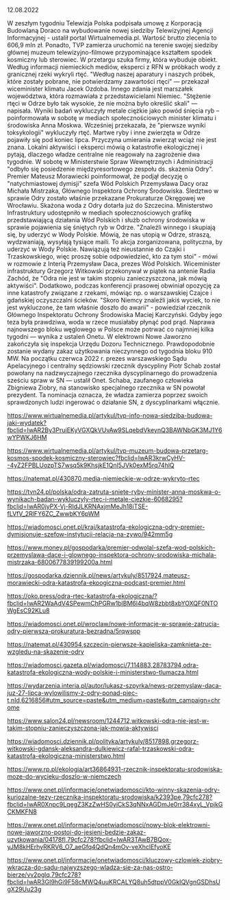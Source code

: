 12.08.2022

W zeszłym tygodniu Telewizja Polska podpisała umowę z Korporacją Budowlaną Doraco na wybudowanie nowej siedziby Telewizyjnej Agencji Informacyjnej - ustalił portal Wirtualnemedia.pl. Wartość brutto zlecenia to 606,9 mln zł. Ponadto, TVP zamierza uruchomić na terenie swojej siedziby głównej muzeum telewizyjno-filmowe przypominające kształtem spodek kosmiczny lub sterowiec. W przetargu szuka firmy, która wybuduje obiekt. Według informacji niemieckich mediów, eksperci z RFN w próbkach wody z granicznej rzeki wykryli rtęć. "Według naszej aparatury i naszych próbek, które zostały pobrane, nie potwierdzamy zawartości rtęci" — przekazał wiceminister klimatu Jacek Ozdoba. Innego zdania jest marszałek województwa, która rozmawiała z przedstawicielami Niemiec. "Stężenie rtęci w Odrze było tak wysokie, że nie można było określić skali" — napisała. Wyniki badań wykluczyły metale ciężkie jako powód śnięcia ryb – poinformowała w sobotę w mediach społecznościowych minister klimatu i środowiska Anna Moskwa. Wcześniej przekazała, że "pierwsze wyniki toksykologii" wykluczyły rtęć. Martwe ryby i inne zwierzęta w Odrze pojawiły się pod koniec lipca. Przyczyna umierania zwierząt wciąż nie jest znana. Lokalni aktywiści i eksperci mówią o katastrofie ekologicznej i pytają, dlaczego władze centralne nie reagowały na zagrożenie dwa tygodnie. W sobotę w Ministerstwie Spraw Wewnętrznych i Administracji "odbyło się posiedzenie międzyresortowego zespołu ds. skażenia Odry". Premier Mateusz Morawiecki poinformował, że podjął decyzję o "natychmiastowej dymisji" szefa Wód Polskich Przemysława Dacy oraz Michała Mistrzaka, Głównego Inspektora Ochrony Środowiska. Śledztwo w sprawie Odry zostało właśnie przekazane Prokuraturze Okręgowej we Wrocławiu. Skażona woda z Odry dotarła już do Szczecina. Ministerstwo Infrastruktury udostępniło w mediach społecznościowych grafikę przedstawiającą działania Wód Polskich i służb ochrony środowiska w sprawie pojawienia się śniętych ryb w Odrze. "Znaleźli winnego i skupiają się, by uderzyć w Wody Polskie. Mówią, że nas utopią w Odrze, straszą, wydzwaniają, wysyłają tysiące maili. To akcja zorganizowana, polityczna, by uderzyć w Wody Polskie. Nawiązują też nieustannie do Czajki i Trzaskowskiego, więc proszę sobie odpowiedzieć, kto za tym stoi" - mówi w rozmowie z Interią Przemysław Daca, prezes Wód Polskich. Wiceminister infrastruktury Grzegorz Witkowski przekonywał w piątek na antenie Radia Zachód, że "Odra nie jest w takim stopniu zanieczyszczona, jak mówią aktywiści". Dodatkowo, podczas konferencji prasowej obwiniał opozycję za inne katastrofy związane z rzekami, mówiąc np. o warszawskiej Czajce i gdańskiej oczyszczalni ścieków. "Skoro Niemcy znaleźli jakiś wyciek, to nie jest wykluczone, że tam właśnie doszło do awarii" - powiedział rzecznik Głównego Inspektoratu Ochrony Środowiska Maciej Karczyński. Gdyby jego teza była prawdziwa, woda w rzece musiałaby płynąć pod prąd. Naprawa najnowszego bloku węglowego w Polsce może potrwać co najmniej kilka tygodni — wynika z ustaleń Onetu. W elektrowni Nowe Jaworzno zakończyła się inspekcja Urzędu Dozoru Technicznego. Prawdopodobnie zostanie wydany zakaz użytkowania nieczynnego od tygodnia bloku 910 MW. Na początku czerwca 2022 r. prezes warszawskiego Sądu Apelacyjnego i centralny sędziowski rzecznik dyscypliny Piotr Schab został powołany na nadzwyczajnego rzecznika dyscyplinarnego do prowadzenia sześciu spraw w SN — ustalił Onet. Schaba, zaufanego człowieka Zbigniewa Ziobry, na stanowisko specjalnego rzecznika w SN powołał prezydent. Ta nominacja oznacza, że władza zamierza poprzez swoich sprawdzonych ludzi ingerować o działanie SN, z dyscyplinarkami włącznie.

https://www.wirtualnemedia.pl/artykul/tvp-info-nowa-siedziba-budowa-jaki-wydatek?fbclid=IwAR2By3PruiEKyVGXQkVUvAw9SLqebdVkeynQ3BAWNbGK3MJ1Y6wYPWKJ6HM

https://www.wirtualnemedia.pl/artykul/tvp-muzeum-budowa-przetarg-kosmos-spodek-kosmiczny-sterowiec?fbclid=IwAR3krwCyHV--4yZ2FPBLUozpTS7wsq5k9KhsjkE1Qnl5JVk0exM5rq74hlQ

https://natemat.pl/430870,media-niemieckie-w-odrze-wykryto-rtec

https://tvn24.pl/polska/odra-zatruta-sniete-ryby-minister-anna-moskwa-o-wynikach-badan-wykluczyly-rtec-i-metale-ciezkie-6068295?fbclid=IwAR0jyPX-Vj-RIdJLKRNAxjmMeJh18iTSE-fLVfV_2RlFY6ZC_ZwwbKY6pWM

https://wiadomosci.onet.pl/kraj/katastrofa-ekologiczna-odry-premier-dymisjonuje-szefow-instytucji-relacja-na-zywo/942mm5g

https://www.money.pl/gospodarka/premier-odwolal-szefa-wod-polskich-przemyslawa-dace-i-glownego-inspektora-ochrony-srodowiska-michala-mistrzaka-6800677839199200a.html

https://gospodarka.dziennik.pl/news/artykuly/8517924,mateusz-morawiecki-odra-katastrofa-ekoogiczna-podcast-premier.html

https://oko.press/odra-rtec-katastrofa-ekologiczna/?fbclid=IwAR2WaAdV4SPewmChPGRw1blBM6l4bqW8zbbt8xbYOXQF0NTOWgEsC92KLu8

https://wiadomosci.onet.pl/wroclaw/nowe-informacje-w-sprawie-zatrucia-odry-pierwsza-prokuratura-bezradna/5rqwspp

https://natemat.pl/430954,szczecin-pierwsze-kapieliska-zamknieta-ze-wzgledu-na-skazenie-odry

https://wiadomosci.gazeta.pl/wiadomosci/7,114883,28783794,odra-katastrofa-ekologiczna-wody-polskie-i-ministerstwo-tlumacza.html

https://wydarzenia.interia.pl/autor/lukasz-szpyrka/news-przemyslaw-daca-juz-27-lipca-wylowilismy-z-odry-ponad-piec-t,nId,6216856#utm_source=paste&utm_medium=paste&utm_campaign=chrome

https://www.salon24.pl/newsroom/1244712,witkowski-odra-nie-jest-w-takim-stopniu-zanieczyszczona-jak-mowia-aktywisci

https://wiadomosci.dziennik.pl/polityka/artykuly/8517898,grzegorz-witkowski-gdansk-aleksandra-dulkiewicz-rafal-trzaskowski-odra-katastrofa-ekologiczna-ministerstwo.html

https://www.rp.pl/ekologia/art36864931-rzecznik-inspektoratu-srodowiska-moze-do-wycieku-doszlo-w-niemczech

https://www.onet.pl/informacje/onetwiadomosci/kto-winny-skazenia-odry-kuriozalne-tezy-rzecznika-inspektoratu-srodowiska/k2393pe,79cfc278?fbclid=IwAR0Xnpc9LqegZ3KzZwHS0yiCkS3qNNxAGDmJe0rr384xyL_VpjkGCKMKFN8

https://www.onet.pl/informacje/onetwiadomosci/nowy-blok-elektrowni-nowe-jaworzno-postoi-do-jesieni-bedzie-zakaz-uzytkowania/04178fl,79cfc278?fbclid=IwAR3TAwB7BQox-yJM8kHErhyRKRV6_O7_aeGfq4QdQn4mOv-veXhclEfyoKE

https://www.onet.pl/informacje/onetwiadomosci/kluczowy-czlowiek-ziobry-wkracza-do-sadu-najwyzszego-wladza-sie-za-nas-ostro-bierze/vv2pglq,79cfc278?fbclid=IwAR3GI9hGi9F58cMWQ4uuKRCALYQ8uh5dtppV0GkIQVgnGSDhsUgX29Uu23g